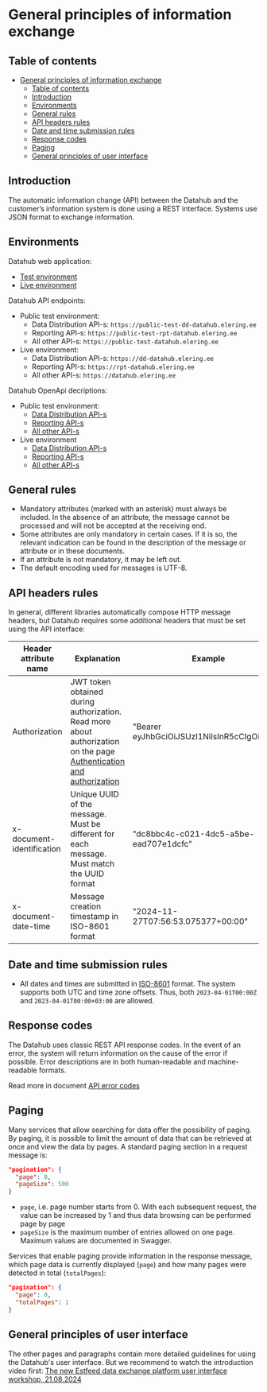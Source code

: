 # General principles of information exchange

## Table of contents

<!-- TOC -->
* [General principles of information exchange](#general-principles-of-information-exchange)
  * [Table of contents](#table-of-contents)
  * [Introduction](#introduction)
  * [Environments](#environments)
  * [General rules](#general-rules)
  * [API headers rules](#api-headers-rules)
  * [Date and time submission rules](#date-and-time-submission-rules)
  * [Response codes](#response-codes)
  * [Paging](#paging)
  * [General principles of user interface](#general-principles-of-user-interface)
<!-- TOC -->

## Introduction

The automatic information change (API) between the Datahub and the customer’s information system is done using a REST interface. Systems use JSON format to exchange information.

## Environments

Datahub web application:

- [Test environment](https://public-test-datahub.elering.ee/login)
- [Live environment](https://datahub.elering.ee/login)

Datahub API endpoints:

- Public test environment:
    - Data Distribution API-s: `https://public-test-dd-datahub.elering.ee`
    - Reporting API-s: `https://public-test-rpt-datahub.elering.ee`
    - All other API-s: `https://public-test-datahub.elering.ee`
- Live environment:
    - Data Distribution API-s: `https://dd-datahub.elering.ee`
    - Reporting API-s: `https://rpt-datahub.elering.ee`
    - All other API-s: `https://datahub.elering.ee`

Datahub OpenApi decriptions:

- Public test environment:
    - [Data Distribution API-s](https://public-test-dd-datahub.elering.ee/swagger-ui/index.html)
    - [Reporting API-s](https://public-test-rpt-datahub.elering.ee/swagger-ui/index.html)
    - [All other API-s](https://public-test-datahub.elering.ee/swagger-ui/index.html)
- Live environment
    - [Data Distribution API-s](https://dd-datahub.elering.ee/swagger-ui/index.html)
    - [Reporting API-s](https://rpt-datahub.elering.ee/swagger-ui/index.html)
    - [All other API-s](https://datahub.elering.ee/swagger-ui/index.html)

## General rules

- Mandatory attributes (marked with an asterisk) must always be included. In the absence of an attribute, the message cannot be processed and will not be accepted at the receiving end.
- Some attributes are only mandatory in certain cases. If it is so, the relevant indication can be found in the description of the message or attribute or in these documents.
- If an attribute is not mandatory, it may be left out.
- The default encoding used for messages is UTF-8.

## API headers rules

In general, different libraries automatically compose HTTP message headers, but Datahub requires some additional headers that must be set using the API interface:

| Header attribute name     | Explanation                                                                                                                                                   | Example                                        |
|---------------------------|---------------------------------------------------------------------------------------------------------------------------------------------------------------|------------------------------------------------|
| Authorization             | JWT token obtained during authorization. Read more about authorization on the page [Authentication and authorization](03-authentication-and-authorisation.md) | "Bearer eyJhbGciOiJSUzI1NiIsInR5cCIgOiAiSl..." |
| x-document-identification | Unique UUID of the message. Must be different for each message. Must match the UUID format                                                                    | "dc8bbc4c-c021-4dc5-a5be-ead707e1dcfc"         |
| x-document-date-time      | Message creation timestamp in ISO-8601 format                                                                                                                 | "2024-11-27T07:56:53.075377+00:00"             |

## Date and time submission rules

- All dates and times are submitted in [ISO-8601](http://en.wikipedia.org/wiki/ISO_8601) format. The system supports both UTC and time zone offsets. Thus, both `2023-04-01T00:00Z` and `2023-04-01T00:00+03:00` are allowed.

## Response codes

The Datahub uses classic REST API response codes. In the event of an error, the system will return information on the cause of the error if possible. Error descriptions are in both human-readable and machine-readable formats.

Read more in document [API error codes](35-error_codes.md)

## Paging

Many services that allow searching for data offer the possibility of paging. By paging, it is possible to limit the amount of data that can be retrieved at once and view the data by pages.
A standard paging section in a request message is:

```json
"pagination": {
  "page": 0,
  "pageSize": 500
}
```

* `page`, i.e. page number starts from 0. With each subsequent request, the value can be increased by 1 and thus data browsing can be performed page by page
* `pageSize` is the maximum number of entries allowed on one page. Maximum values are documented in Swagger.

Services that enable paging provide information in the response message, which page data is currently displayed (`page`) and how many pages were detected in total (`totalPages`):

```json
"pagination": {
  "page": 0,
  "totalPages": 1
}
```

## General principles of user interface

The other pages and paragraphs contain more detailed guidelines for using the Datahub's user interface. But we recommend to watch the introduction video first: [The new Estfeed data exchange platform user interface workshop, 21.08.2024](https://www.youtube.com/watch?v=YTClvPhINEg)